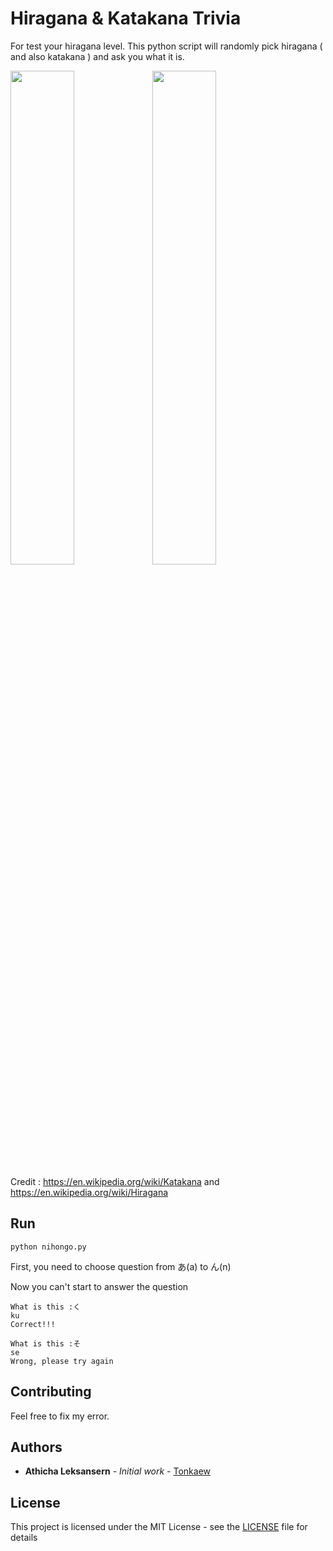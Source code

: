 # Hiragana & Katakana Trivia

For test your hiragana level. This python script will randomly pick hiragana ( and also katakana ) and ask you what it is.

<img src="https://upload.wikimedia.org/wikipedia/commons/thumb/2/28/Table_hiragana.svg/768px-Table_hiragana.svg.png" width="45%"></img><img src="https://upload.wikimedia.org/wikipedia/commons/thumb/0/0d/Table_katakana.svg/768px-Table_katakana.svg.png" width="45%"></img>

Credit : https://en.wikipedia.org/wiki/Katakana and https://en.wikipedia.org/wiki/Hiragana

## Run

```
python nihongo.py
```

First, you need to choose question from あ(a) to ん(n)

Now you can't start to answer the question

```
What is this :く
ku
Correct!!!
```
```
What is this :そ
se
Wrong, please try again
```

## Contributing

Feel free to fix my error.

## Authors

* **Athicha Leksansern** - *Initial work* - [Tonkaew](https://github.com/tonkaew131)

## License

This project is licensed under the MIT License - see the [LICENSE](LICENSE) file for details
